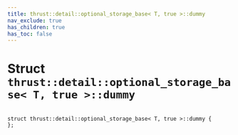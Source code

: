 ```yaml
---
title: thrust::detail::optional_storage_base< T, true >::dummy
nav_exclude: true
has_children: true
has_toc: false
---
```


# Struct `thrust::detail::optional_storage_base< T, true >::dummy`

<code class="doxybook">
<span>struct thrust::detail::optional&#95;storage&#95;base&lt; T, true &gt;::dummy {</span>
<span>};</span>
</code>

